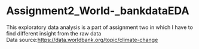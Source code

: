 # Assignment2_World-_bankdataEDA
This exploratory data analysis is a part of assignment two in which I have to find different insight from the raw data Data source:https://data.worldbank.org/topic/climate-change

